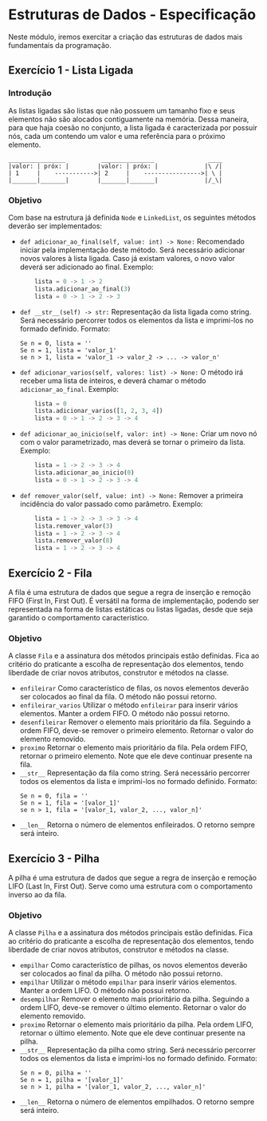 # Estruturas de Dados - Especificação

Neste módulo, iremos exercitar a criação das estruturas de dados mais fundamentais da programação.

## Exercício 1 - Lista Ligada
### Introdução
As listas ligadas são listas que não possuem um tamanho fixo e seus elementos não são alocados contiguamente na memória. Dessa maneira, para que haja coesão no conjunto, a lista ligada é caracterizada por possuir nós, cada um contendo um valor e uma referência para o próximo elemento.

```
________________          _______________               ____
|valor: | próx: |        |valor: | próx: |             |\ /|
| 1     |    ----------->| 2     |    ---------------->| \ |
|_______|_______|        |_______|_______|             |/_\|
```

### Objetivo
Com base na estrutura já definida `Node` e `LinkedList`, os seguintes métodos deverão ser implementados:

- `def adicionar_ao_final(self, value: int) -> None:`
Recomendado iniciar pela implementação deste método. Será necessário adicionar novos valores à lista ligada. Caso já existam valores, o novo valor deverá ser adicionado ao final. Exemplo:
    ```python
        lista = 0 -> 1 -> 2
        lista.adicionar_ao_final(3)
        lista = 0 -> 1 -> 2 -> 3
    ```

- `def __str__(self) -> str:`
Representação da lista ligada como string. Será necessário percorrer todos os elementos da lista e imprimi-los no formado definido. Formato:
    ```
    Se n = 0, lista = ''
    Se n = 1, lista = 'valor_1'
    se n > 1, lista = 'valor_1 -> valor_2 -> ... -> valor_n'
    ```

- `def adicionar_varios(self, valores: list) -> None:`
O método irá receber uma lista de inteiros, e deverá chamar o método `adicionar_ao_final`. Exemplo:
    ```python
        lista = 0
        lista.adicionar_varios([1, 2, 3, 4])
        lista = 0 -> 1 -> 2 -> 3 -> 4
    ```

- `def adicionar_ao_inicio(self, valor: int) -> None:`
Criar um novo nó com o valor parametrizado, mas deverá se tornar o primeiro da lista. Exemplo:
    ```python
        lista = 1 -> 2 -> 3 -> 4
        lista.adicionar_ao_inicio(0)
        lista = 0 -> 1 -> 2 -> 3 -> 4
    ```
- `def remover_valor(self, value: int) -> None:`
Remover a primeira incidência do valor passado como parâmetro. Exemplo:
    ```python
        lista = 1 -> 2 -> 3 -> 3 -> 4
        lista.remover_valor(3)
        lista = 1 -> 2 -> 3 -> 4
        lista.remover_valor(8)
        lista = 1 -> 2 -> 3 -> 4
    ```
    
## Exercício 2 - Fila 
A fila é uma estrutura de dados que segue a regra de inserção e remoção FIFO (First In, First Out). É versátil na forma de implementação, podendo ser representada na forma de listas estáticas ou listas ligadas, desde que seja garantido o comportamento característico.

### Objetivo
A classe `Fila` e a assinatura dos métodos principais estão definidas. Fica ao critério do praticante a escolha de representação dos elementos, tendo liberdade de criar novos atributos, construtor e métodos na classe.
- `enfileirar`
Como característico de filas, os novos elementos deverão ser colocados ao final da fila. O método não possui retorno.
- `enfileirar_varios`
Utilizar o método `enfileirar` para inserir vários elementos. Manter a ordem FIFO. O método não possui retorno.
- `desenfileirar`
Remover o elemento mais prioritário da fila. Seguindo a ordem FIFO, deve-se remover o primeiro elemento. Retornar o valor do elemento removido.
- `proximo`
Retornar o elemento mais prioritário da fila. Pela ordem FIFO, retornar o primeiro elemento. Note que ele deve continuar presente na fila.
- `__str__`
Representação da fila como string. Será necessário percorrer todos os elementos da lista e imprimi-los no formado definido. Formato:
    ```
    Se n = 0, fila = ''
    Se n = 1, fila = '[valor_1]'
    se n > 1, fila = '[valor_1, valor_2, ..., valor_n]'
    ``` 
- `__len__`
Retorna o número de elementos enfileirados. O retorno sempre será inteiro.

## Exercício 3 - Pilha
A pilha é uma estrutura de dados que segue a regra de inserção e remoção LIFO (Last In, First Out). Serve como uma estrutura com o comportamento inverso ao da fila.

### Objetivo
A classe `Pilha` e a assinatura dos métodos principais estão definidas. Fica ao critério do praticante a escolha de representação dos elementos, tendo liberdade de criar novos atributos, construtor e métodos na classe.
- `empilhar`
Como característico de pilhas, os novos elementos deverão ser colocados ao final da pilha. O método não possui retorno.
- `empilhar`
Utilizar o método `empilhar` para inserir vários elementos. Manter a ordem LIFO. O método não possui retorno.
- `desempilhar`
Remover o elemento mais prioritário da pilha. Seguindo a ordem LIFO, deve-se remover o último elemento. Retornar o valor do elemento removido.
- `proximo`
Retornar o elemento mais prioritário da pilha. Pela ordem LIFO, retornar o último elemento. Note que ele deve continuar presente na pilha.
- `__str__`
Representação da pilha como string. Será necessário percorrer todos os elementos da lista e imprimi-los no formado definido. Formato:
    ```
    Se n = 0, pilha = ''
    Se n = 1, pilha = '[valor_1]'
    se n > 1, pilha = '[valor_1, valor_2, ..., valor_n]'
    ``` 
- `__len__`
Retorna o número de elementos empilhados. O retorno sempre será inteiro.



